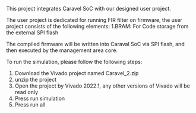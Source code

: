 This project integrates Caravel SoC with our designed user project.

The user project is dedicated for running FIR filter on firmware, the user project consists of the following elements:
1.BRAM: For Code storage from the external SPI flash


The compiled firmware will be written into Caraval SoC via SPI flash, and then executed by the management area core.


To run the simulation, please follow the following steps:
1. Download the Vivado project named Caravel_2.zip
2. unzip the project
3. Open the project by Vivado 2022.1, any other versions of Vivado will be read only
4. Press run simulation
5. Press run all  